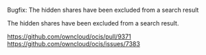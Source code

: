 Bugfix: The hidden shares have been excluded from a search result

The hidden shares have been excluded from a search result.

https://github.com/owncloud/ocis/pull/9371
https://github.com/owncloud/ocis/issues/7383
